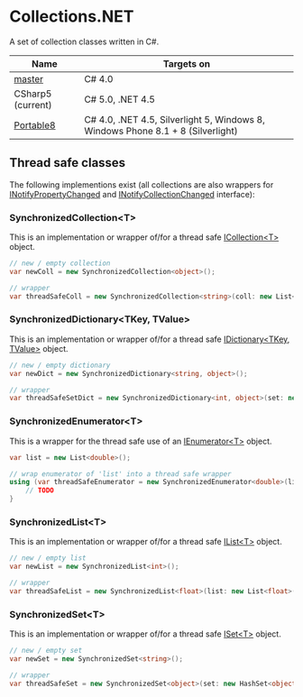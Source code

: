 # Collections.NET

A set of collection classes written in C#.

| Name  | Targets on  |
| ----- | ----------- |
| [master](https://github.com/mkloubert/Collections.NET)  | C# 4.0  |
| CSharp5 (current)  | C# 5.0, .NET 4.5  |
| [Portable8](https://github.com/mkloubert/Collections.NET/tree/Portable8)  | C# 4.0, .NET 4.5, Silverlight 5, Windows 8, Windows Phone 8.1 + 8 (Silverlight)  |

## Thread safe classes

The following implementions exist (all collections are also wrappers for [INotifyPropertyChanged](https://msdn.microsoft.com/en-us/library/system.componentmodel.inotifypropertychanged%28v=vs.110%29.aspx) and [INotifyCollectionChanged](https://msdn.microsoft.com/en-us/library/system.collections.specialized.inotifycollectionchanged%28v=vs.110%29.aspx) interface):

### SynchronizedCollection&lt;T&gt;

This is an implementation or wrapper of/for a thread safe [ICollection&lt;T&gt;](https://msdn.microsoft.com/en-us/library/92t2ye13%28v=vs.110%29.aspx) object.

```csharp
// new / empty collection
var newColl = new SynchronizedCollection<object>();

// wrapper
var threadSafeColl = new SynchronizedCollection<string>(coll: new List<string>());
```

### SynchronizedDictionary&lt;TKey, TValue&gt;

This is an implementation or wrapper of/for a thread safe [IDictionary&lt;TKey, TValue&gt;](https://msdn.microsoft.com/en-us/library/s4ys34ea%28v=vs.110%29.aspx) object.

```csharp
// new / empty dictionary
var newDict = new SynchronizedDictionary<string, object>();

// wrapper
var threadSafeSetDict = new SynchronizedDictionary<int, object>(set: new Dictionary<int, object>());
```

### SynchronizedEnumerator&lt;T&gt;

This is a wrapper for the thread safe use of an [IEnumerator&lt;T&gt;](https://msdn.microsoft.com/en-us/library/78dfe2yb%28v=vs.110%29.aspx) object.

```csharp
var list = new List<double>();

// wrap enumerator of 'list' into a thread safe wrapper
using (var threadSafeEnumerator = new SynchronizedEnumerator<double>(list.GetEnumerator())) {
    // TODO
}
```

### SynchronizedList&lt;T&gt;

This is an implementation or wrapper of/for a thread safe [IList&lt;T&gt;](https://msdn.microsoft.com/en-us/library/5y536ey6%28v=vs.110%29.aspx) object.

```csharp
// new / empty list
var newList = new SynchronizedList<int>();

// wrapper
var threadSafeList = new SynchronizedList<float>(list: new List<float>());
```

### SynchronizedSet&lt;T&gt;

This is an implementation or wrapper of/for a thread safe [ISet&lt;T&gt;](https://msdn.microsoft.com/en-us/library/dd412081%28v=vs.110%29.aspx) object.

```csharp
// new / empty set
var newSet = new SynchronizedSet<string>();

// wrapper
var threadSafeSet = new SynchronizedSet<object>(set: new HashSet<object>());
```

